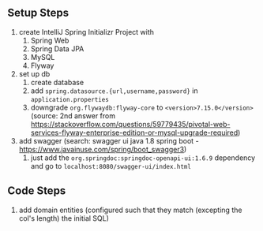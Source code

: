 ## Setup Steps
1. create IntelliJ Spring Initializr Project with
    1. Spring Web
    2. Spring Data JPA
    3. MySQL
    4. Flyway
2. set up db
   1. create database
   2. add `spring.datasource.{url,username,password}` in `application.properties`
   3. downgrade `org.flywaydb:flyway-core` to `<version>7.15.0</version>` (source: 2nd answer from https://stackoverflow.com/questions/59779435/pivotal-web-services-flyway-enterprise-edition-or-mysql-upgrade-required)
3. add swagger (search: swagger ui java 1.8 spring boot - https://www.javainuse.com/spring/boot_swagger3)
   1. just add the `org.springdoc:springdoc-openapi-ui:1.6.9` dependency and go to `localhost:8080/swagger-ui/index.html`

## Code Steps
1. add domain entities (configured such that they match (excepting the col's length) the initial SQL)

